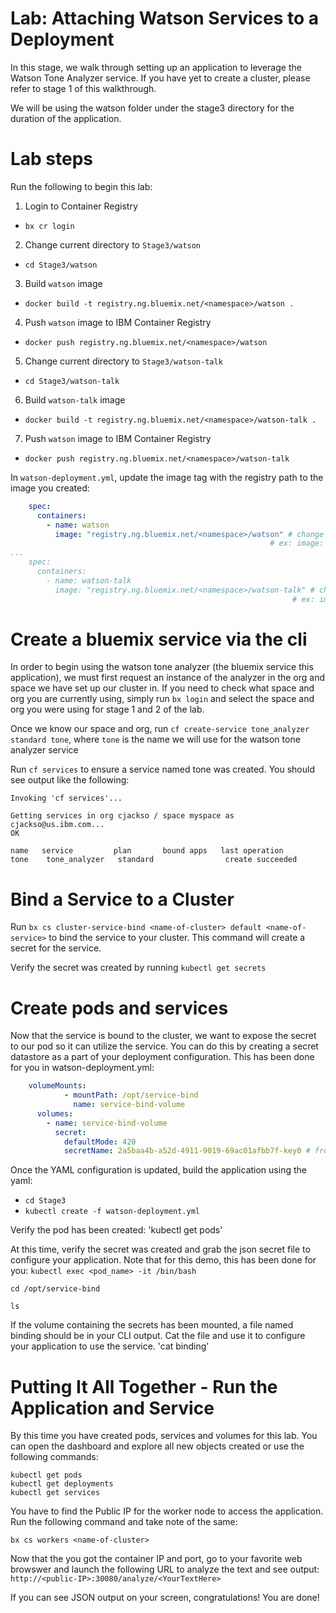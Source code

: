# Lab: Attaching Watson Services to a Deployment

In this stage, we walk through setting up an application to leverage the Watson Tone Analyzer service. If you have yet to create a cluster, please refer to stage 1 of this walkthrough.

We will be using the watson folder under the stage3 directory for the duration of the application.

# Lab steps

Run the following to begin this lab:

1. Login to Container Registry
  - `bx cr login`


2. Change current directory to `Stage3/watson`
  - `cd Stage3/watson`


3. Build `watson` image
  - `docker build -t registry.ng.bluemix.net/<namespace>/watson .`

4. Push `watson` image to IBM Container Registry
  - `docker push registry.ng.bluemix.net/<namespace>/watson`


5. Change current directory to `Stage3/watson-talk`
  - `cd Stage3/watson-talk`


6. Build `watson-talk` image
  - `docker build -t registry.ng.bluemix.net/<namespace>/watson-talk .`


7. Push `watson` image to IBM Container Registry

  - `docker push registry.ng.bluemix.net/<namespace>/watson-talk`

In `watson-deployment.yml`, update the image tag with the registry path to the image you created:

```yml
    spec:
      containers:
        - name: watson
          image: "registry.ng.bluemix.net/<namespace>/watson" # change to the path of the watson image you just pushed.
                                                          # ex: image: "registry.ng.bluemix.net/<namespace>/watson"
...
    spec:
      containers:
        - name: watson-talk
          image: "registry.ng.bluemix.net/<namespace>/watson-talk" # change to the path of the watson-talk image you just pushed.
                                                               # ex: image: "registry.ng.bluemix.net/<namespace>/watson-talk"
```


# Create a bluemix service via the cli

In order to begin using the watson tone analyzer (the bluemix service this application), we must first request an instance of the analyzer in the org and space we have set up our cluster in. If you need to check what space and org you are currently using, simply run `bx login` and select the space and org you were using for stage 1 and 2 of the lab.

Once we know our space and org, run `cf create-service tone_analyzer standard tone`, where `tone` is the name we will use for the watson tone analyzer service

Run `cf services` to ensure a service named tone was created. You should see output like the following:

```
Invoking 'cf services'...

Getting services in org cjackso / space myspace as cjackso@us.ibm.com...
OK

name   service         plan       bound apps   last operation
tone    tone_analyzer   standard                create succeeded

```

# Bind a Service to a Cluster

Run `bx cs cluster-service-bind <name-of-cluster> default <name-of-service>` to bind the service to your cluster. This command will create a secret for the service.

Verify the secret was created by running `kubectl get secrets`

# Create pods and services

Now that the service is bound to the cluster, we want to expose the secret to our pod so it can utilize the service. You can do this by creating a secret datastore as a part of your deployment configuration. This has been done for you in watson-deployment.yml:

```yml
    volumeMounts:
            - mountPath: /opt/service-bind
              name: service-bind-volume
      volumes:
        - name: service-bind-volume
          secret:
            defaultMode: 420
            secretName: 2a5baa4b-a52d-4911-9019-69ac01afbb7f-key0 # from the kubectl get secrets command above
```

Once the YAML configuration is updated, build the application using the yaml:
  - `cd Stage3`
  - `kubectl create -f watson-deployment.yml`

Verify the pod has been created:
  'kubectl get pods'

At this time, verify the secret was created and grab the json secret file to configure your application. Note that for this demo, this has been done for you:
`kubectl exec <pod_name> -it /bin/bash`

`cd /opt/service-bind`

`ls`

If the volume containing the secrets has been mounted, a file named binding should be in your CLI output. Cat the file and use it to configure your application to use the service.
'cat binding'

# Putting It All Together - Run the Application and Service

By this time you have created pods, services and volumes for this lab. You can open the dashboard and explore all new objects created or use the following commands:
  ```
  kubectl get pods
  kubectl get deployments
  kubectl get services
  ```

You have to find the Public IP for the worker node to access the application. Run the following command and take note of the same:

`bx cs workers <name-of-cluster>`

Now that the you got the container IP and port, go to your favorite web browswer and launch the following URL to analyze the text and see output: `http://<public-IP>:30080/analyze/<YourTextHere>`

If you can see JSON output on your screen, congratulations! You are done!
